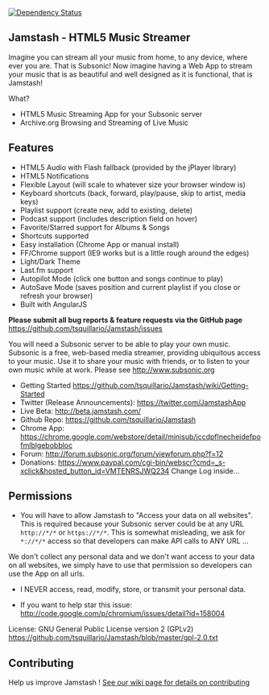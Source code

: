 [![Dependency Status](https://www.versioneye.com/user/projects/55545c4c774ff250e20000ba/badge.svg?style=flat)](https://www.versioneye.com/user/projects/55545c4c774ff250e20000ba)

Jamstash - HTML5 Music Streamer
-------------------------------

Imagine you can stream all your music from home, to any device, where ever you are. That is Subsonic! Now imagine having a Web App to stream your music that is as beautiful and well designed as it is functional, that is Jamstash!

What?

* HTML5 Music Streaming App for your Subsonic server
* Archive.org Browsing and Streaming of Live Music

## Features

* HTML5 Audio with Flash fallback (provided by the jPlayer library)
* HTML5 Notifications
* Flexible Layout (will scale to whatever size your browser window is)
* Keyboard shortcuts (back, forward, play/pause, skip to artist, media keys)
* Playlist support (create new, add to existing, delete)
* Podcast support (includes description field on hover)
* Favorite/Starred support for Albums & Songs
* Shortcuts supported
* Easy installation (Chrome App or manual install)
* FF/Chrome support (IE9 works but is a little rough around the edges)
* Light/Dark Theme
* Last.fm support
* Autopilot Mode (click one button and songs continue to play)
* AutoSave Mode (saves position and current playlist if you close or refresh your browser)
* Built with AngularJS

**Please submit all bug reports & feature requests via the GitHub page**
https://github.com/tsquillario/Jamstash/issues

You will need a Subsonic server to be able to play your own music. Subsonic is a free, web-based media streamer, providing ubiquitous access to your music. Use it to share your music with friends, or to listen to your own music while at work. Please see http://www.subsonic.org

* Getting Started https://github.com/tsquillario/Jamstash/wiki/Getting-Started
* Twitter (Release Announcements): https://twitter.com/JamstashApp
* Live Beta: http://beta.jamstash.com/
* Github Repo: https://github.com/tsquillario/Jamstash
* Chrome App: https://chrome.google.com/webstore/detail/minisub/jccdpflnecheidefpofmlblgebobbloc
* Forum: http://forum.subsonic.org/forum/viewforum.php?f=12
* Donations: https://www.paypal.com/cgi-bin/webscr?cmd=_s-xclick&hosted_button_id=VMTENRSJWQ234
Change Log inside...

## Permissions

* You will have to allow Jamstash to "Access your data on all websites". This is required because your Subsonic server could be at any URL `http://*/*` or `https://*/*`. This is somewhat misleading, we ask for `*://*/*` access so that developers can make API calls to ANY URL ...

We don't collect any personal data and we don't want access to your data on all websites, we simply have to use that permission so developers can use the App on all urls.

* I NEVER access, read, modify, store, or transmit your personal data.

* If you want to help star this issue: http://code.google.com/p/chromium/issues/detail?id=158004

License: GNU General Public License version 2 (GPLv2)
https://github.com/tsquillario/Jamstash/blob/master/gpl-2.0.txt

## Contributing

Help us improve Jamstash ! [See our wiki page for details on contributing](https://github.com/tsquillario/Jamstash/wiki/Contributing)
